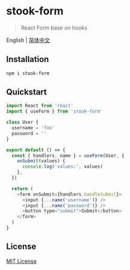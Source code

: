 # stook-form

> React Form base on hooks

English | [简体中文](./README.zh-CN.md)

## Installation

```sh
npm i stook-form
```

## Quickstart

```js
import React from 'react'
import { useForm } from 'stook-form'

class User {
  username = 'foo'
  password = ''
}

export default () => {
  const { handlers, name } = useForm(User, {
    onSubmit(values) {
      console.log('values:', values)
    },
  })

  return (
    <form onSubmit={handlers.handleSubmit}>
      <input {...name('username')} />
      <input {...name('password')} />
      <button type="submit">Submit</button>
    </form>
  )
}
```

## License

[MIT License](https://github.com/forsigner/stook/blob/master/LICENSE)

